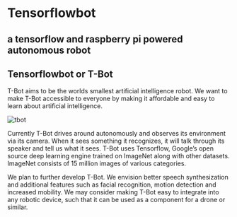 # Tensorflowbot

## a tensorflow and raspberry pi powered autonomous robot


## Tensorflowbot or T-Bot

T-Bot aims to be the worlds smallest artificial intelligence robot. We want to make T-Bot accessible to everyone by making it affordable and easy to learn about artificial intelligence.

![tbot](https://d3vv6lp55qjaqc.cloudfront.net/items/0j1C2l271p3Z1C181k3M/Image%202016-12-19%20at%208.10.49%20AM.jpg?X-CloudApp-Visitor-Id=1538022)

Currently T-Bot drives around autonomously and observes its environment via its camera. When it sees something it recognizes, it will talk through its speaker and tell us what it sees. T-Bot uses Tensorflow, Google’s open source deep learning engine trained on ImageNet along with other datasets. ImageNet consists of 15 million images of various categories.

We plan to further develop T-Bot. We envision better speech synthesization and additional features such as facial recognition, motion detection and increased mobility. We may consider making T-Bot easy to integrate into any robotic device, such that it can be used as a component for a drone or similar.



